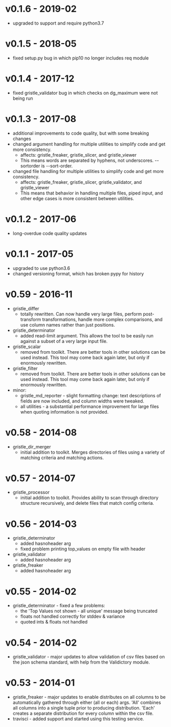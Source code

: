 # v0.1.6 - 2019-02
   * upgraded to support and require python3.7

# v0.1.5 - 2018-05
   * fixed setup.py bug in which pip10 no longer includes req module

# v0.1.4 - 2017-12
   * fixed gristle_validator bug in which checks on dg_maximum were not being run

# v0.1.3 - 2017-08
   * additional improvements to code quality, but with some breaking changes
   * changed argument handling for multiple utilities to simplify code and get more consistency.
     - affects: gristle_freaker, gristle_slicer, and gristle_viewer
     - This means words are separated by hyphens, not underscores.  --sortorder is --sort-order.
   * changed file handling for multiple utilities to simplify code and get more consistency.
     - affects: gristle_freaker, gristle_slicer, gristle_validator, and gristle_viewer
     - This means that behavior in handling multiple files, piped input, and other edge cases
       is more consistent between utilities.


# v0.1.2 - 2017-06
   * long-overdue code quality updates

# v0.1.1 - 2017-05
   * upgraded to use python3.6
   * changed versioning format, which has broken pypy for history

# v0.59 - 2016-11
   * gristle_differ
     - totally rewritten.  Can now handle very large files, perform post-transform
       transformations, handle more complex comparisons, and use column names rather 
       than just positions.
   * gristle_determinator
     - added read-limit argument.  This allows the tool to be easily run against a
       subset of a very large input file.
   * gristle_scalar
     - removed from toolkit.  There are better tools in other solutions can be used
       instead.  This tool may come back again later, but only if enormously rewritten.
   * gristle_filter
     - removed from toolkit.  There are better tools in other solutions can be used
       instead.  This tool may come back again later, but only if enormously rewritten.
   * minor:
     - gristle_md_reporter - slight formatting change: text descriptions of fields are
       now included, and column widths were tweaked.
     - all utilities - a substantial performance improvement for large files when 
       quoting information is not provided.

# v0.58 - 2014-08
   * gristle_dir_merger
     - initial addition to toolkit.  Merges directories of files using a variety
       of matching criteria and matching actions.   

# v0.57 - 2014-07
   * gristle_processor
     - initial addition to toolkit.  Provides ability to scan through directory
       structure recursively, and delete files that match config criteria.

# v0.56 - 2014-03

   * gristle_determinator
     - added hasnoheader arg
     - fixed problem printing top_values on empty file with header
   * gristle_validator
     - added hasnoheader arg
   * gristle_freaker
     - added hasnoheader arg

# v0.55 - 2014-02

   * gristle_determinator - fixed a few problems:
     - the 'Top Values not shown - all unique' message being truncated
     - floats not handled correctly for stddev & variance
     - quoted ints & floats not handled

# v0.54 - 2014-02

   * gristle_validator - major updates to allow validation of csv files based on
     the json schema standard, with help from the Validictory module.

# v0.53 - 2014-01

   * gristle_freaker - major updates to enable distributes on all columns to be
     automatically gathered through either (all or each) args.   'All' combines
     all columns into a single tuple prior to producing distribution.  'Each'
     creates a separate distribution for every column within the csv file.
   * travisci - added support and started using this testing service.
